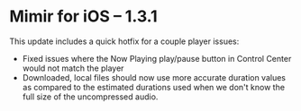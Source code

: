 # Mimir for iOS – 1.3.1

This update includes a quick hotfix for a couple player issues:
- Fixed issues where the Now Playing play/pause button in Control Center would not match the player
- Downloaded, local files should now use more accurate duration values as compared to the estimated durations used when we don't know the full size of the uncompressed audio.
